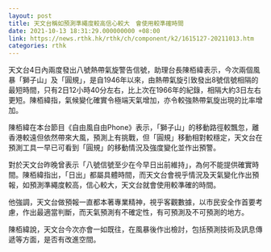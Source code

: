 ```yaml
---
layout: post
title: 天文台稱如預測準繩度較高信心較大　會使用較準確時間
date: 2021-10-13 18:31:29.000000000 +08:00
link: https://news.rthk.hk/rthk/ch/component/k2/1615127-20211013.htm
categories: rthk
---
```


天文台4日內兩度發出八號熱帶氣旋警告信號，助理台長陳栢緯表示，今次兩個風暴「獅子山」及「圓規」，是自1946年以來，由熱帶氣旋引致發出8號信號相隔的最短時間，只有2日12小時40分左右，比上次在1966年的紀錄，相隔大約3日左右更短。陳栢緯指，氣候變化確實令極端天氣增加，亦令較強熱帶氣旋出現的比率增加。

陳栢緯在本台節目《自由風自由Phone》表示，「獅子山」的移動路徑較飄忽，離香港較遠但依然帶來大風，預測上有挑戰，但「圓規」移動相對較穩定，天文台在預測工具一早已可看到「圓規」的移動情況及強度變化並作出預警。

對於天文台昨晚曾表示「八號信號至少在今早日出前維持」，為何不能提供確實時間。陳栢緯指出，「日出」都屬具體時間，而天文台會視乎情況及天氣變化作出預報，如預測準繩度較高，信心較大，天文台就會使用較準確的時間。

他強調，天文台做預報一直都本著專業精神，視乎客觀數據，以市民安全作首要考慮，作出最適當判斷，而天氣預測有不確定性，有可預測及不可預測的地方。

陳栢緯說，天文台今次亦會一如既往，在風暴後作出檢討，包括預測技術及訊息傳遞等方面，是否有改進空間。
